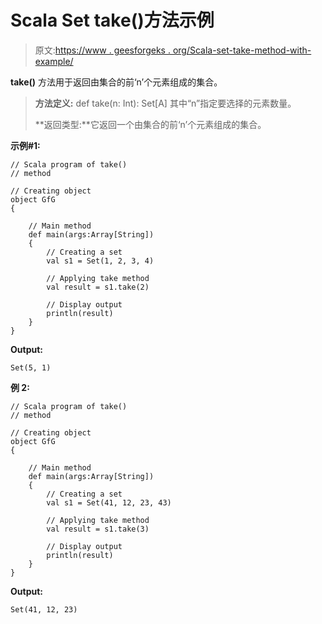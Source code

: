 # Scala Set take()方法示例

> 原文:[https://www . geesforgeks . org/Scala-set-take-method-with-example/](https://www.geeksforgeeks.org/scala-set-take-method-with-example/)

**take()** 方法用于返回由集合的前‘n’个元素组成的集合。

> **方法定义:** def take(n: Int): Set[A]
> 其中“n”指定要选择的元素数量。
> 
> **返回类型:**它返回一个由集合的前‘n’个元素组成的集合。

**示例#1:**

```
// Scala program of take() 
// method 

// Creating object 
object GfG 
{ 

    // Main method 
    def main(args:Array[String]) 
    { 
        // Creating a set 
        val s1 = Set(1, 2, 3, 4) 

        // Applying take method 
        val result = s1.take(2) 

        // Display output
        println(result)
    } 
} 
```

**Output:**

```
Set(5, 1)

```

**例 2:**

```
// Scala program of take() 
// method 

// Creating object 
object GfG 
{ 

    // Main method 
    def main(args:Array[String]) 
    { 
        // Creating a set 
        val s1 = Set(41, 12, 23, 43) 

        // Applying take method 
        val result = s1.take(3) 

        // Display output
        println(result)
    } 
} 
```

**Output:**

```
Set(41, 12, 23)

```